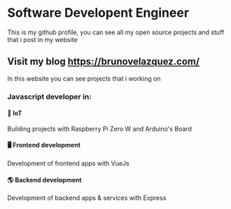 # Software Developent Engineer

This is my github profile, you can see all my open source projects and stuff that i post in my website

## Visit my blog https://brunovelazquez.com/

In this website you can see projects that i working on

### Javascript developer in:

#### 🚀 IoT 

Building projects with Raspberry Pi Zero W and Arduino's Board

#### 🖥 Frontend development

Development of frontend apps with VueJs

#### 🌎 Backend development

Development of backend apps & services with Express

